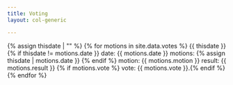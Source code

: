 ```yaml
---
title: Voting
layout: col-generic

---
```




<!-- List motions as paragraphs -->
<!-- {% assign thisdate = "now" | "%Y-%m-%d" %} -->
{% assign thisdate | "" %}
{% for motions in site.data.votes %}
{{ thisdate }}<br>
  {% if thisdate != motions.date }}
  date: {{ motions.date }}
  motions:
    {% assign thisdate | motions.date }}
  {% endif %}
     motion: {{ motions.motion }}
     result: {{ motions.result }}
     {% if motions.vote %} vote: {{ motions.vote }}.{% endif %}
{% endfor %}
